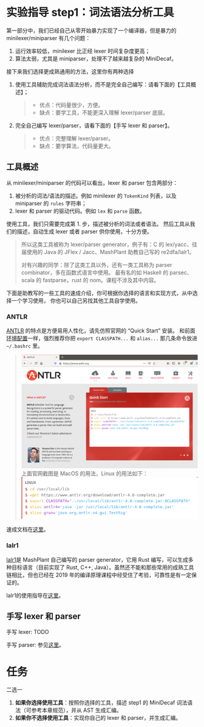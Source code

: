 # 实验指导 step1：词法语法分析工具
第一部分中，我们已经自己从零开始暴力实现了一个编译器，但是暴力的 minilexer/miniparser 有几个问题：
1. 运行效率较低，minilexer 比正经 lexer 时间复杂度更高；
2. 算法太弱，尤其是 miniparser，处理不了越来越复杂的 MiniDecaf。

接下来我们选择更成熟通用的方法，这里你有两种选择
1. 使用工具辅助完成词法语法分析，而不是完全自己编写：请看下面的【工具概述】；
    > * 优点：代码量很少，方便。
    > * 缺点：要学工具，不能更深入理解 lexer/parser 底层。
2. 完全自己编写 lexer/parser，请看下面的【手写 lexer 和 parser】。
    > * 优点：完整理解 lexer/parser。
    > * 缺点：要学算法，代码量更大。

## 工具概述
从 minilexer/miniparser 的代码可以看出，lexer 和 parser 包含两部分：
1. 被分析的词法/语法的描述。例如 minilexer 的 `TokenKind` 列表，以及 miniparser 的 `rules` 字符串；
2. lexer 和 parser 的驱动代码。例如 `lex` 和 `parse` 函数。

使用工具，我们只需要完成第 1. 步，描述被分析的词法或者语法。
然后工具从我们的描述，自动生成 lexer 或者 parser 供你使用，十分方便。

> 所以这类工具被称为 lexer/parser generator，例子有：C 的 lex/yacc、往届使用的 Java 的 JFlex / Jacc、MashPlant 助教自己写的 re2dfa/lalr1。
>
> 对有兴趣的同学：除了这类工具以外，还有一类工具称为 parser combinator，多在函数式语言中使用。
> 最有名的如 Haskell 的 parsec、scala 的 fastparse，rust 的 nom。课程不涉及其中内容。

下面是助教写的一些工具的速成介绍，你可根据你选择的语言和实现方式，从中选择一个学习使用，
你也可以自己另找其他工具自学使用。

### ANTLR
[ANTLR](https://www.antlr.org/) 的特点是方便易用人性化，请先仿照官网的 “Quick Start” 安装。
和前面[环境配置](../lab0/env.md)一样，强烈推荐你把 `export CLASSPATH...` 和 `alias...` 那几条命令放进 `~/.bashrc` 里。
> ![](./pics/antlr.png)
> 上面官网截图是 MacOS 的用法，Linux 的用法如下：
> ![](./pics/antlr2.png)

速成文档在[这里](./antlr.md)。

### lalr1
[lalr1](https://github.com/MashPlant/lalr1)是 MashPlant 自己编写的 parser generator，它用 Rust 编写，可以生成多种目标语言（目前实现了 Rust, C++, Java）。虽然还不能和那些常用的成熟工具链相比，但也已经在 2019 年的编译原理课程中经受住了考验，可靠性是有一定保证的。

lalr1的使用指导在[这里](https://mashplant.online/2020/08/17/lalr1-introduction/)。

## 手写 lexer 和 parser
手写 lexer: TODO

手写 parser: 参见[这里](./manual-parser.md)。


# 任务
二选一

1. **如果你选择使用工具**：按照你选择的工具，描述 step1 的 MiniDecaf 词法语法（可参考本章规范），并从 AST 生成汇编。
2. **如果你不选择使用工具**：实现你自己的 lexer 和 parser，并生成汇编。
